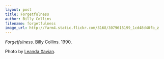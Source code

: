 ```yaml
---
layout: post
title: Forgetfulness
author: Billy Collins
filename: forgetfulness
image_url: http://farm4.static.flickr.com/3168/3079615199_1cd48d40fb_z.jpg?zz=1
---
```


_Forgetfulness_.  Billy Collins.  1990.

Photo by [Leanda Xavian](http://www.flickr.com/photos/lxavian/3079615199/).
